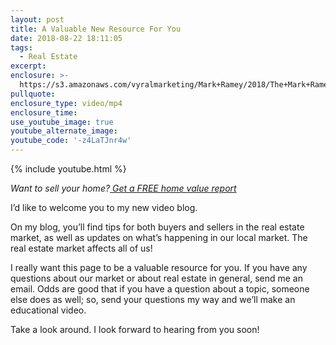 ```yaml
---
layout: post
title: A Valuable New Resource For You
date: 2018-08-22 18:11:05
tags:
  - Real Estate
excerpt:
enclosure: >-
  https://s3.amazonaws.com/vyralmarketing/Mark+Ramey/2018/The+Mark+Ramey+Group-+YouTube+Trailer.mp4
pullquote:
enclosure_type: video/mp4
enclosure_time:
use_youtube_image: true
youtube_alternate_image:
youtube_code: '-z4LaTJnr4w'
---
```


{% include youtube.html %}

<em>Want to sell your home?<a href="https://markramey.boldleads.com/" target="_blank"> Get a FREE home value report</a></em>

I’d like to welcome you to my new video blog.

On my blog, you’ll find tips for both buyers and sellers in the real estate market, as well as updates on what’s happening in our local market. The real estate market affects all of us!

I really want this page to be a valuable resource for you. If you have any questions about our market or about real estate in general, send me an email. Odds are good that if you have a question about a topic, someone else does as well; so, send your questions my way and we’ll make an educational video.

Take a look around. I look forward to hearing from you soon!